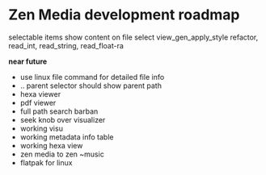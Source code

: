 # Zen Media development roadmap

selectable items
show content on file select
view_gen_apply_style refactor, read_int, read_string, read_float-ra


**near future**

- use linux file command for detailed file info
- .. parent selector should show parent path
- hexa viewer
- pdf viewer
- full path search barban
- seek knob over visualizer
- working visu
- working metadata info table
- working hexa view
- zen media to zen ~music
- flatpak for linux